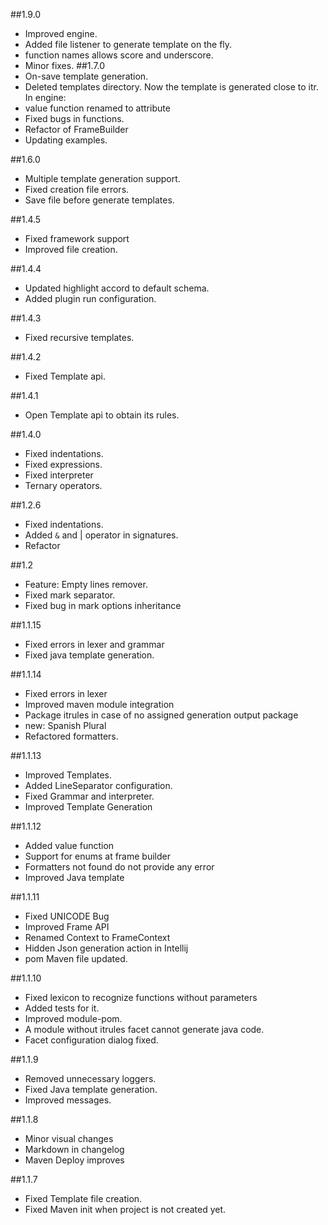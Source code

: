 ##1.9.0
-	Improved engine.
-   Added file listener to generate template on the fly.
-	function names allows score and underscore.
- 	Minor fixes.
##1.7.0
-	On-save template generation.
-   Deleted templates directory. Now the template is generated close to itr.
In engine:
-	value function renamed to attribute
-   Fixed bugs in functions.
-	Refactor of FrameBuilder
-   Updating examples.

##1.6.0
-	Multiple template generation support.   
-	Fixed creation file errors.
-	Save file before generate templates.

##1.4.5
-   Fixed framework support
-	Improved file creation.

##1.4.4
- 	Updated highlight accord to default schema.
-	Added plugin run configuration.

##1.4.3
-   Fixed recursive templates.

##1.4.2
-   Fixed Template api.

##1.4.1
-   Open Template api to obtain its rules.

##1.4.0
-   Fixed indentations.
-   Fixed expressions.
-   Fixed interpreter
-   Ternary operators.

##1.2.6
-   Fixed indentations.
-   Added `&` and | operator in signatures.
-   Refactor


##1.2
-   Feature: Empty lines remover.
-   Fixed mark separator.
-   Fixed bug in mark options inheritance

##1.1.15
-	Fixed errors in lexer and grammar
-   Fixed java template generation.

##1.1.14
-	Fixed errors in lexer 
-   Improved maven module integration  
-   Package itrules in case of no assigned generation output package 
-   new: Spanish Plural
-   Refactored formatters.

##1.1.13
-	Improved Templates. 
-   Added LineSeparator configuration. 
-   Fixed Grammar and interpreter.
-   Improved Template Generation

##1.1.12
-	Added value function
-   Support for enums at frame builder
-   Formatters not found do not provide any error
-   Improved Java template

##1.1.11
-	Fixed UNICODE Bug
-   Improved Frame API
-   Renamed Context to FrameContext
-   Hidden Json generation action in Intellij
-   pom Maven file updated.

##1.1.10
-	Fixed lexicon to recognize functions without parameters
-	Added tests for it.
-	Improved module-pom.
-   A module without itrules facet cannot generate java code.
-   Facet configuration dialog fixed.

##1.1.9
-	Removed unnecessary loggers.
-	Fixed Java template generation.
-	Improved messages.

##1.1.8
-	Minor visual changes
-	Markdown in changelog
-	Maven Deploy improves

##1.1.7
-	Fixed Template file creation.
-	Fixed Maven init when project is not created yet.
